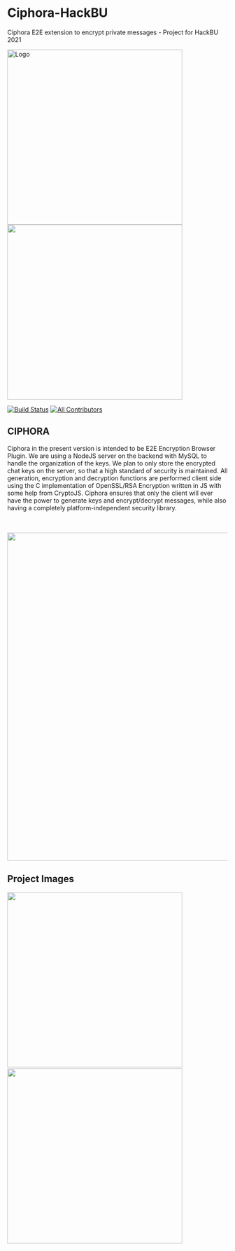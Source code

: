# Ciphora-HackBU
Ciphora E2E extension to encrypt private messages - Project for HackBU 2021

  <a href="https://github.com/andrewflik/Ciphora-HackBU">
    <span><img src="https://github.com/andrewflik/Ciphora-HackBU/blob/main/ciphora-extension/public/logo.jpeg" alt="Logo" width="400"><img src = "hhttps://github.com/andrewflik/Ciphora-HackBU/blob/main/Screenshots_Progress/graphics2.png" width = "400"/></span>
  
  </a>
  <br>
 
 [![Build Status](https://img.shields.io/circleci/project/all-contributors/all-contributors/master.svg)](https://circleci.com/gh/all-contributors/workflows/all-contributors/tree/master) [![All Contributors](https://img.shields.io/badge/all_contributors-2-blue.svg?style=flat-square)](#contributors-) 
 <br>
 
## CIPHORA

Ciphora in the present version is intended to be E2E Encryption Browser Plugin.
We are using a NodeJS server on the backend with MySQL to handle the organization of the keys. We plan to only store the encrypted chat keys on the server, so that a high standard of security is maintained. All generation, encryption and decryption functions are performed client side using the C implementation of OpenSSL/RSA Encryption written in JS with some help from CryptoJS. Ciphora ensures that only the client will ever have the power to generate keys and encrypt/decrypt messages, while also having a completely platform-independent security library.  
<br><br>

<img src="https://github.com/andrewflik/Ciphora-HackBU/blob/main/Screenshots_Progress/3.png" width="750" />

## Project Images
<p float="left">
  <img src="https://github.com/andrewflik/Ciphora-HackBU/blob/main/Screenshots_Progress/messenger_1.gif" width="400" />
  &nbsp
  <img src="https://github.com/andrewflik/Ciphora-HackBU/blob/main/Screenshots_Progress/messenger_2.png" width="400" /> 
  &nbsp
</p>

